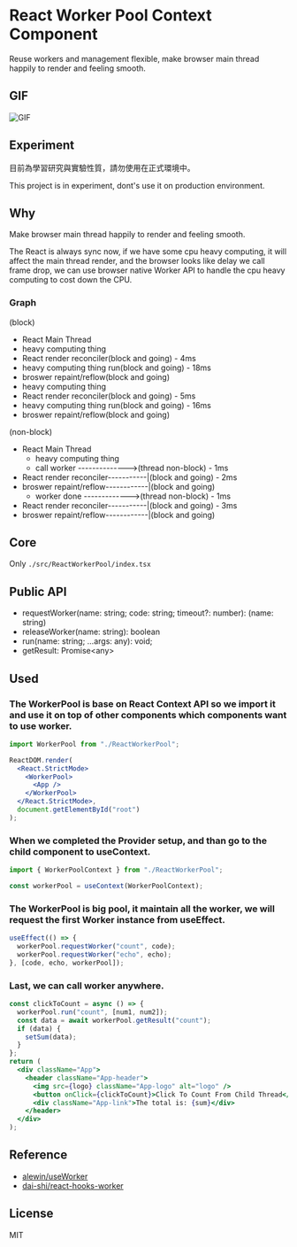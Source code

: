 # React Worker Pool Context Component

Reuse workers and management flexible, make browser main thread happily to render and feeling smooth.

## GIF

![GIF](./gif/workergif.gif)

## Experiment

目前為學習研究與實驗性質，請勿使用在正式環境中。

This project is in experiment, dont's use it on production environment.

## Why

Make browser main thread happily to render and feeling smooth.

The React is always sync now, if we have some cpu heavy computing, it will affect the main thread render, and the browser looks like delay we call frame drop, we can use browser native Worker API to handle the cpu heavy computing to cost down the CPU.

### Graph

(block)

- React Main Thread
- heavy computing thing
- React render reconciler(block and going) - 4ms
- heavy computing thing run(block and going) - 18ms
- broswer repaint/reflow(block and going)
- heavy computing thing
- React render reconciler(block and going) - 5ms
- heavy computing thing run(block and going) - 16ms
- broswer repaint/reflow(block and going)

(non-block)

- React Main Thread
  - heavy computing thing
  - call worker -------------->(thread non-block) - 1ms
- React render reconciler-----------|(block and going) - 2ms
- broswer repaint/reflow------------|(block and going)
  - worker done ------------->(thread non-block) - 1ms
- React render reconciler-----------|(block and going) - 3ms
- broswer repaint/reflow------------|(block and going)

## Core

Only `./src/ReactWorkerPool/index.tsx`

## Public API

- requestWorker(name: string; code: string; timeout?: number): (name: string)
- releaseWorker(name: string): boolean
- run(name: string; ...args: any): void;
- getResult: Promise\<any>

## Used

### The WorkerPool is base on React Context API so we import it and use it on top of other components which components want to use worker.

```jsx
import WorkerPool from "./ReactWorkerPool";

ReactDOM.render(
  <React.StrictMode>
    <WorkerPool>
      <App />
    </WorkerPool>
  </React.StrictMode>,
  document.getElementById("root")
);
```

### When we completed the Provider setup, and than go to the child component to useContext.

```jsx
import { WorkerPoolContext } from "./ReactWorkerPool";

const workerPool = useContext(WorkerPoolContext);
```

### The WorkerPool is big pool, it maintain all the worker, we will request the first Worker instance from useEffect.

```jsx
useEffect(() => {
  workerPool.requestWorker("count", code);
  workerPool.requestWorker("echo", echo);
}, [code, echo, workerPool]);
```

### Last, we can call worker anywhere.

```jsx
const clickToCount = async () => {
  workerPool.run("count", [num1, num2]);
  const data = await workerPool.getResult("count");
  if (data) {
    setSum(data);
  }
};
return (
  <div className="App">
    <header className="App-header">
      <img src={logo} className="App-logo" alt="logo" />
      <button onClick={clickToCount}>Click To Count From Child Thread</button>
      <div className="App-link">The total is: {sum}</div>
    </header>
  </div>
);
```

## Reference

- [alewin/useWorker](https://github.com/alewin/useWorker)
- [dai-shi/react-hooks-worker](https://github.com/dai-shi/react-hooks-worker)

## License

MIT
